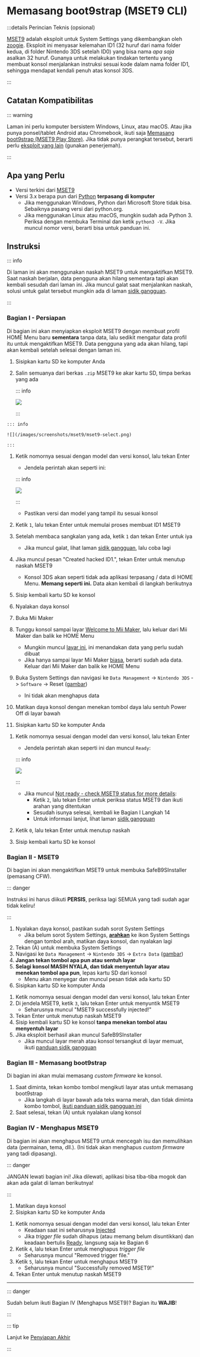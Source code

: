 # Memasang boot9strap (MSET9 CLI)

:::details Perincian Teknis (opsional)

[MSET9](https://github.com/zoogie/MSET9) adalah eksploit untuk System Settings yang dikembangkan oleh [zoogie](https://github.com/zoogie). Eksploit ini menyasar kelemahan ID1 (32 huruf dari nama folder kedua, di folder Nintendo 3DS setelah ID0) yang bisa nama _apa saja_ asalkan 32 huruf. Gunanya untuk melakukan tindakan tertentu yang membuat konsol menjalankan instruksi sesuai kode dalam nama folder ID1, sehingga mendapat kendali penuh atas konsol 3DS.

:::

## Catatan Kompatibilitas

::: warning

Laman ini perlu komputer bersistem Windows, Linux, atau macOS. Atau jika punya ponsel/tablet Android atau Chromebook, ikuti saja [Memasang boot9strap (MSET9 Play Store)](installing-boot9strap-\(mset9-play-store\)). Jika tidak punya perangkat tersebut, berarti perlu [eksploit yang lain](https://wiki.hacks.guide/wiki/3DS:Alternate_Exploits) (gunakan penerjemah).

:::

## Apa yang Perlu

- Versi terkini dari [MSET9](https://github.com/hacks-guide/MSET9/releases/latest)
- Versi 3.x berapa pun dari [Python](https://www.python.org/downloads/) **terpasang di komputer**
  - Jika menggunakan Windows, Python dari Microsoft Store tidak bisa. Sebaiknya pasang versi dari python.org.
  - Jika menggunakan Linux atau macOS, mungkin sudah ada Python 3. Periksa dengan membuka Terminal dan ketik `python3 -V`. Jika muncul nomor versi, berarti bisa untuk panduan ini.

## Instruksi

::: info

Di laman ini akan menggunakan naskah MSET9 untuk mengaktifkan MSET9. Saat naskah berjalan, data pengguna akan hilang sementara tapi akan kembali sesudah dari laman ini. Jika muncul galat saat menjalankan naskah, solusi untuk galat tersebut mungkin ada di laman [sidik gangguan](troubleshooting-mset9).

:::

### Bagian I - Persiapan

Di bagian ini akan menyiapkan eksploit MSET9 dengan membuat profil HOME Menu baru **sementara** tanpa data, lalu sedikit mengatur data profil itu untuk mengaktifkan MSET9. Data pengguna yang ada akan hilang, tapi akan kembali setelah selesai dengan laman ini.

1. Sisipkan kartu SD ke komputer Anda
2. Salin semuanya dari berkas `.zip` MSET9 ke akar kartu SD, timpa berkas yang ada

   ::: info

   ![](/images/screenshots/mset9/mset9-root-layout.png)

   :::

<!--@include: ./_include/mset9-chorus.md -->

```
::: info

![](/images/screenshots/mset9/mset9-select.png)

:::
```

1. Ketik nomornya sesuai dengan model dan versi konsol, lalu tekan Enter

   - Jendela perintah akan seperti ini:

   ::: info

   ![](/images/screenshots/mset9/mset9-setup-notcreated.png)

   :::

   - Pastikan versi dan model yang tampil itu sesuai konsol
2. Ketik `1`, lalu tekan Enter untuk memulai proses membuat ID1 MSET9
3. Setelah membaca sangkalan yang ada, ketik `1` dan tekan Enter untuk iya
   - Jika muncul galat, lihat laman [sidik gangguan](troubleshooting-mset9), lalu coba lagi
4. Jika muncul pesan "Created hacked ID1.", tekan Enter untuk menutup naskah MSET9
   - Konsol 3DS akan seperti tidak ada aplikasi terpasang / data di HOME Menu. **Memang seperti ini.** Data akan kembali di langkah berikutnya
5. Sisip kembali kartu SD ke konsol
6. Nyalakan daya konsol
7. Buka Mii Maker
8. Tunggu konsol sampai layar [Welcome to Mii Maker](/images/screenshots/mset9/mii-welcome.png), lalu keluar dari Mii Maker dan balik ke HOME Menu
   - Mungkin muncul [layar ini](/images/screenshots/mset9/mii-extdata.png), ini menandakan data yang perlu sudah dibuat
   - Jika hanya sampai layar Mii Maker [biasa](/images/screenshots/mset9/mii-existing.png), berarti sudah ada data. Keluar dari Mii Maker dan balik ke HOME Menu
9. Buka System Settings dan navigasi ke `Data Management` -> `Nintendo 3DS` -> `Software` -> Reset ([gambar](/images/screenshots/database-reset.jpg))
   - Ini tidak akan menghapus data
10. Matikan daya konsol dengan menekan tombol daya lalu sentuh Power Off di layar bawah
11. Sisipkan kartu SD ke komputer Anda

<!--@include: ./_include/mset9-chorus.md -->

1. Ketik nomornya sesuai dengan model dan versi konsol, lalu tekan Enter

   - Jendela perintah akan seperti ini dan muncul `Ready`:

   ::: info

   ![](/images/screenshots/mset9/mset9-ready.png)

   :::

   - Jika muncul [Not ready - check MSET9 status for more details](/images/screenshots/mset9/mset9-not-ready.png):
     - Ketik `2`, lalu tekan Enter untuk periksa status MSET9 dan ikuti arahan yang ditentukan
     - Sesudah isunya selesai, kembali ke Bagian I Langkah 14
     - Untuk informasi lanjut, lihat laman [sidik gangguan](troubleshooting-mset9)
2. Ketik `0`, lalu tekan Enter untuk menutup naskah
3. Sisip kembali kartu SD ke konsol

### Bagian II - MSET9

Di bagian ini akan mengaktifkan MSET9 untuk membuka SafeB9SInstaller (pemasang CFW).

::: danger

Instruksi ini harus diikuti **PERSIS**, periksa lagi SEMUA yang tadi sudah agar tidak keliru!

:::

1. Nyalakan daya konsol, pastikan sudah sorot System Settings
   - Jika belum sorot System Settings, **[arahkan](/images/screenshots/mset9/hover-settings.png)** ke ikon System Settings dengan tombol arah, matikan daya konsol, dan nyalakan lagi
2. Tekan (A) untuk membuka System Settings
3. Navigasi ke `Data Management` -> `Nintendo 3DS` -> `Extra Data` ([gambar](/images/screenshots/mset9/settings-extdata.png))
4. **Jangan tekan tombol apa pun atau sentuh layar**
5. **Selagi konsol MASIH NYALA, dan tidak menyentuh layar atau menekan tombol apa pun**, lepas kartu SD dari konsol
   - Menu akan menyegar dan muncul pesan tidak ada kartu SD
6. Sisipkan kartu SD ke komputer Anda

<!--@include: ./_include/mset9-chorus.md -->

1. Ketik nomornya sesuai dengan model dan versi konsol, lalu tekan Enter
2. Di jendela MSET9, ketik `3`, lalu tekan Enter untuk menyuntik MSET9
   - Seharusnya muncul "MSET9 successfully injected!"
3. Tekan Enter untuk menutup naskah MSET9
4. Sisip kembali kartu SD ke konsol **tanpa menekan tombol atau menyentuh layar**
5. Jika eksploit berhasil akan muncul SafeB9SInstaller
   - Jika muncul layar merah atau konsol tersangkut di layar memuat, ikuti [panduan sidik gangguan](troubleshooting-mset9)

### Bagian III - Memasang boot9strap

Di bagian ini akan mulai memasang _custom firmware_ ke konsol.

1. Saat diminta, tekan kombo tombol mengikuti layar atas untuk memasang boot9strap
   - Jika langkah di layar bawah ada teks warna merah, dan tidak diminta kombo tombol, [ikuti panduan sidik gangguan ini](troubleshooting-mset9)
2. Saat selesai, tekan (A) untuk nyalakan ulang konsol

<!--@include: ./_include/configure-luma3ds.md -->

### Bagian IV - Menghapus MSET9

Di bagian ini akan menghapus MSET9 untuk mencegah isu dan memulihkan data (permainan, tema, dll.). (Ini tidak akan menghapus _custom firmware_ yang tadi dipasang).

::: danger

JANGAN lewati bagian ini! Jika dilewati, aplikasi bisa tiba-tiba mogok dan akan ada galat di laman berikutnya!

:::

1. Matikan daya konsol
2. Sisipkan kartu SD ke komputer Anda

<!--@include: ./_include/mset9-chorus.md -->

1. Ketik nomornya sesuai dengan model dan versi konsol, lalu tekan Enter
   - Keadaan saat ini seharusnya [Injected](/images/screenshots/mset9/mset9-injected.png)
   - Jika _trigger file_ sudah dihapus (atau memang belum disuntikkan) dan keadaan bertulis [Ready](/images/screenshots/mset9/mset9-ready.png), langsung saja ke Bagian 6
2. Ketik `4`, lalu tekan Enter untuk menghapus _trigger file_
   - Seharusnya muncul "Removed trigger file."
3. Ketik `5`, lalu tekan Enter untuk menghapus MSET9
   - Seharusnya muncul "Successfully removed MSET9!"
4. Tekan Enter untuk menutup naskah MSET9

<!--@include: ./_include/luma3ds-installed-note.md -->

___

::: danger

Sudah belum ikuti Bagian IV (Menghapus MSET9)? Bagian itu **WAJIB**!

:::

::: tip

Lanjut ke [Penyiapan Akhir](finalizing-setup)

:::
